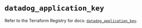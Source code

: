 # `datadog_application_key`

Refer to the Terraform Registry for docs: [`datadog_application_key`](https://registry.terraform.io/providers/datadog/datadog/3.58.0/docs/resources/application_key).

